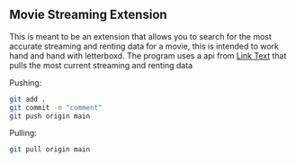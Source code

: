 ## Movie Streaming Extension
This is meant to be an extension that allows you to search for the most accurate streaming and renting data for a movie, this is intended to work hand and hand with letterboxd. The program uses a api from [Link Text](https://rapidapi.com/hub) that pulls the most current streaming and renting data

Pushing: 
  ```sh
  git add .
  git commit -m "comment"
  git push origin main
  ```
Pulling:
  ```sh
  git pull origin main
